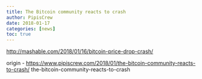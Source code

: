 ```yaml
---
title: The Bitcoin community reacts to crash
author: PipisCrew
date: 2018-01-17
categories: [news]
toc: true
---
```


http://mashable.com/2018/01/16/bitcoin-price-drop-crash/

origin - https://www.pipiscrew.com/2018/01/the-bitcoin-community-reacts-to-crash/ the-bitcoin-community-reacts-to-crash